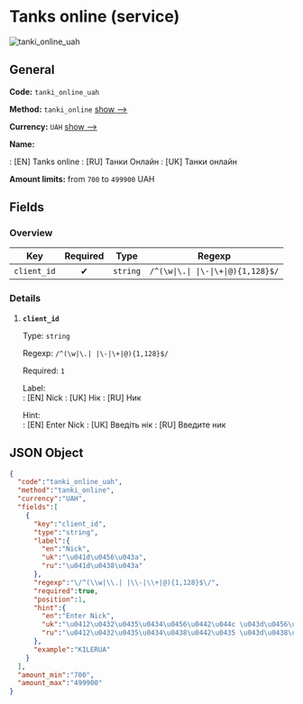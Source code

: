 
# Tanks online (service) 
![tanki_online_uah](https://static.openfintech.io/payout_methods/tanki_online_uah/logo.svg?w=400&c=v0.59.26#w24)  

## General 
 
**Code:** `tanki_online_uah` 
 
**Method:** `tanki_online` [show -->](/payout-methods/tanki_online/) 
 
**Currency:** `UAH` [show -->](/currencies/UAH/) 
 
**Name:** 
 
:	[EN] Tanks online 
:	[RU] Танки Онлайн 
:	[UK] Танки онлайн 
 
**Amount limits:** from `700` to `499900` UAH 

## Fields 

### Overview 

|Key|Required|Type|Regexp| 
|:---:|:---:|:---:|:---:| 
|`client_id`|✔|`string`|`/^(\w\|\.\| \|\-\|\+\|@){1,128}$/`| 
 

### Details 
 
1. **`client_id`** 
 
	Type: `string` 
 
	Regexp: `/^(\w|\.| |\-|\+|@){1,128}$/` 
 
	Required: `1` 
 
	Label:  
	: [EN] Nick 
	: [UK] Нік 
	: [RU] Ник 
 
	Hint:  
	: [EN] Enter Nick 
	: [UK] Введіть нік 
	: [RU] Введите ник 
 

## JSON Object 

```json
{
  "code":"tanki_online_uah",
  "method":"tanki_online",
  "currency":"UAH",
  "fields":[
    {
      "key":"client_id",
      "type":"string",
      "label":{
        "en":"Nick",
        "uk":"\u041d\u0456\u043a",
        "ru":"\u041d\u0438\u043a"
      },
      "regexp":"\/^(\\w|\\.| |\\-|\\+|@){1,128}$\/",
      "required":true,
      "position":1,
      "hint":{
        "en":"Enter Nick",
        "uk":"\u0412\u0432\u0435\u0434\u0456\u0442\u044c \u043d\u0456\u043a",
        "ru":"\u0412\u0432\u0435\u0434\u0438\u0442\u0435 \u043d\u0438\u043a"
      },
      "example":"KILERUA"
    }
  ],
  "amount_min":"700",
  "amount_max":"499900"
}
```  
